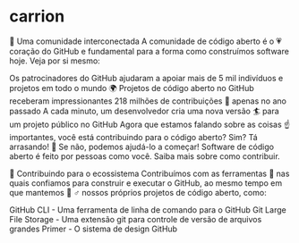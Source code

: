 # carrion



🍿 Uma comunidade interconectada
A comunidade de código aberto é o 💗 coração do GitHub e fundamental para a forma como construímos software hoje. Veja por si mesmo:

Os patrocinadores do GitHub ajudaram a apoiar mais de 5 mil indivíduos e projetos em todo o mundo 🌍
Projetos de código aberto no GitHub receberam impressionantes 218 milhões de contribuições 🚀 apenas no ano passado
A cada minuto, um desenvolvedor cria uma nova versão 🏄 para um projeto público no GitHub
Agora que estamos falando sobre as coisas ☝️ importantes, você está contribuindo para o código aberto? Sim? Tá arrasando! 🎸 Se não, podemos ajudá-lo a começar! Software de código aberto é feito por pessoas como você. Saiba mais sobre como contribuir.

🦦 Contribuindo para o ecossistema
Contribuímos com as ferramentas 🔧 nas quais confiamos para construir e executar o GitHub, ao mesmo tempo em que mantemos 🧙 ♂️ nossos próprios projetos de código aberto, como:

GitHub CLI - Uma ferramenta de linha de comando para o GitHub
Git Large File Storage - Uma extensão git para controle de versão de arquivos grandes
Primer - O sistema de design GitHub